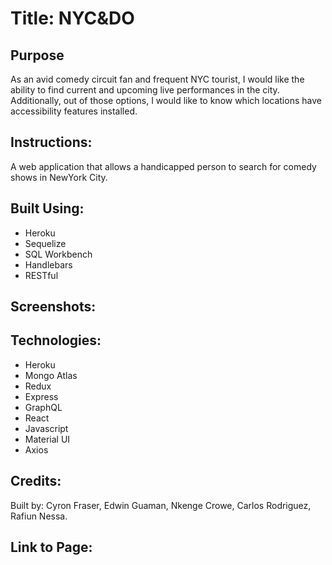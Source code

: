 # Title: NYC&DO

## Purpose
As an avid comedy circuit fan and frequent NYC tourist, I would like the ability to find current and upcoming live performances in the city. 
Additionally, out of those options, I would like to know which locations have accessibility features installed. 



## Instructions:

A web application that allows a handicapped person to search for comedy shows in NewYork City.

## Built Using:
- Heroku
- Sequelize
- SQL Workbench
- Handlebars
- RESTful

## Screenshots:


## Technologies:

- Heroku
- Mongo Atlas
- Redux
- Express
- GraphQL
- React
- Javascript
- Material UI
- Axios

## Credits:
Built by: Cyron Fraser, Edwin Guaman, Nkenge Crowe, Carlos Rodriguez, Rafiun Nessa.


## Link to Page: 

